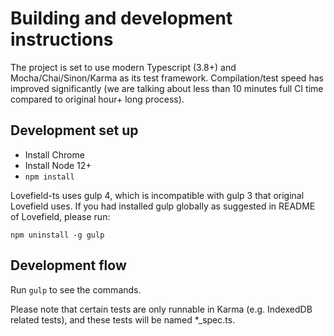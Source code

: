 # Building and development instructions

The project is set to use modern Typescript (3.8+) and Mocha/Chai/Sinon/Karma as
its test framework. Compilation/test speed has improved significantly (we are
talking about less than 10 minutes full CI time compared to original hour+ long
process).

## Development set up

* Install Chrome
* Install Node 12+
* `npm install`

Lovefield-ts uses gulp 4, which is incompatible with gulp 3 that original
Lovefield uses. If you had installed gulp globally as suggested in README of
Lovefield, please run:

```
npm uninstall -g gulp
```

## Development flow

Run `gulp` to see the commands.

Please note that certain tests are only runnable in Karma (e.g. IndexedDB
related tests), and these tests will be named *_spec.ts.
